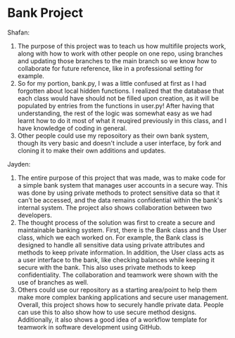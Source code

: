 # Bank Project

Shafan: 
1. The purpose of this project was to teach us how multifile projects work, along with how to work with other people on one repo, using branches and updating those branches to the main branch so we know how to collaborate for future reference, like in a professional setting for example.
2. So for my portion, bank.py, I was a little confused at first as I had forgotten about local hidden functions. I realized that the database that each class would have should not be filled upon creation, as it will be populated by entries from the functions in user.py! After having that understanding, the rest of the logic was somewhat easy as we had learnt how to do it most of what it reuqired previously in this class, and I have knowledge of coding in general.
3. Other people could use my reposoitory as their own bank system, though its very basic and doesn't include a user interface, by fork and cloning it to make their own additions and updates.

Jayden:
1. The entire purpose of this project that was made, was to make code for a simple bank system that manages user accounts in a secure way. This was done by using private methods to protect sensitive data so that it can’t be accessed, and the data remains confidential within the bank's internal system. The project also shows collaboration between two developers.
2. The thought process of the solution was first to create a secure and maintainable banking system. First, there is the Bank class and the User class, which we each worked on. For example, the Bank class is designed to handle all sensitive data using private attributes and methods to keep private information. In addition, the User class acts as a user interface to the bank, like checking balances while keeping it secure with the bank. This also uses private methods to keep confidentiality. The collaboration and teamwork were shown with the use of branches as well.
3. Others could use our repository as a starting area/point to help them make more complex banking applications and secure user management. Overall, this project shows how to securely handle private data. People can use this to also show how to use secure method designs. Additionally, it also shows a good idea of a workflow template for teamwork in software development using GitHub.

